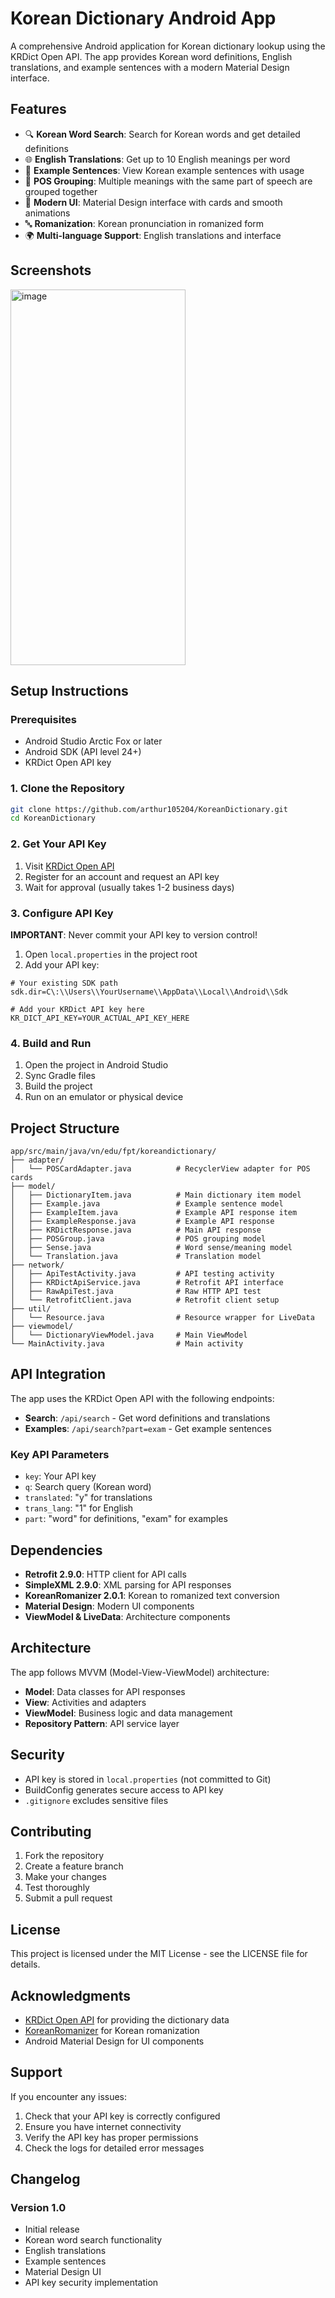 # Korean Dictionary Android App

A comprehensive Android application for Korean dictionary lookup using the KRDict Open API. The app provides Korean word definitions, English translations, and example sentences with a modern Material Design interface.

## Features

- 🔍 **Korean Word Search**: Search for Korean words and get detailed definitions
- 🌐 **English Translations**: Get up to 10 English meanings per word
- 📝 **Example Sentences**: View Korean example sentences with usage
- 🎯 **POS Grouping**: Multiple meanings with the same part of speech are grouped together
- 📱 **Modern UI**: Material Design interface with cards and smooth animations
- 🔤 **Romanization**: Korean pronunciation in romanized form
- 🌍 **Multi-language Support**: English translations and interface

## Screenshots

<img width="280" height="601" alt="image" src="https://github.com/user-attachments/assets/31889206-3d6c-47c5-a877-519b333a3602" />


## Setup Instructions

### Prerequisites

- Android Studio Arctic Fox or later
- Android SDK (API level 24+)
- KRDict Open API key

### 1. Clone the Repository

```bash
git clone https://github.com/arthur105204/KoreanDictionary.git
cd KoreanDictionary
```

### 2. Get Your API Key

1. Visit [KRDict Open API](https://krdict.korean.go.kr/openApi/openApiInfo)
2. Register for an account and request an API key
3. Wait for approval (usually takes 1-2 business days)

### 3. Configure API Key

**IMPORTANT**: Never commit your API key to version control!

1. Open `local.properties` in the project root
2. Add your API key:
```properties
# Your existing SDK path
sdk.dir=C\:\\Users\\YourUsername\\AppData\\Local\\Android\\Sdk

# Add your KRDict API key here
KR_DICT_API_KEY=YOUR_ACTUAL_API_KEY_HERE
```

### 4. Build and Run

1. Open the project in Android Studio
2. Sync Gradle files
3. Build the project
4. Run on an emulator or physical device

## Project Structure

```
app/src/main/java/vn/edu/fpt/koreandictionary/
├── adapter/
│   └── POSCardAdapter.java          # RecyclerView adapter for POS cards
├── model/
│   ├── DictionaryItem.java          # Main dictionary item model
│   ├── Example.java                 # Example sentence model
│   ├── ExampleItem.java             # Example API response item
│   ├── ExampleResponse.java         # Example API response
│   ├── KRDictResponse.java          # Main API response
│   ├── POSGroup.java                # POS grouping model
│   ├── Sense.java                   # Word sense/meaning model
│   └── Translation.java             # Translation model
├── network/
│   ├── ApiTestActivity.java         # API testing activity
│   ├── KRDictApiService.java        # Retrofit API interface
│   ├── RawApiTest.java              # Raw HTTP API test
│   └── RetrofitClient.java          # Retrofit client setup
├── util/
│   └── Resource.java                # Resource wrapper for LiveData
├── viewmodel/
│   └── DictionaryViewModel.java     # Main ViewModel
└── MainActivity.java                # Main activity
```

## API Integration

The app uses the KRDict Open API with the following endpoints:

- **Search**: `/api/search` - Get word definitions and translations
- **Examples**: `/api/search?part=exam` - Get example sentences

### Key API Parameters

- `key`: Your API key
- `q`: Search query (Korean word)
- `translated`: "y" for translations
- `trans_lang`: "1" for English
- `part`: "word" for definitions, "exam" for examples

## Dependencies

- **Retrofit 2.9.0**: HTTP client for API calls
- **SimpleXML 2.9.0**: XML parsing for API responses
- **KoreanRomanizer 2.0.1**: Korean to romanized text conversion
- **Material Design**: Modern UI components
- **ViewModel & LiveData**: Architecture components

## Architecture

The app follows MVVM (Model-View-ViewModel) architecture:

- **Model**: Data classes for API responses
- **View**: Activities and adapters
- **ViewModel**: Business logic and data management
- **Repository Pattern**: API service layer

## Security

- API key is stored in `local.properties` (not committed to Git)
- BuildConfig generates secure access to API key
- `.gitignore` excludes sensitive files

## Contributing

1. Fork the repository
2. Create a feature branch
3. Make your changes
4. Test thoroughly
5. Submit a pull request

## License

This project is licensed under the MIT License - see the LICENSE file for details.

## Acknowledgments

- [KRDict Open API](https://krdict.korean.go.kr/openApi/openApiInfo) for providing the dictionary data
- [KoreanRomanizer](https://github.com/crizin/KoreanRomanizer) for Korean romanization
- Android Material Design for UI components

## Support

If you encounter any issues:

1. Check that your API key is correctly configured
2. Ensure you have internet connectivity
3. Verify the API key has proper permissions
4. Check the logs for detailed error messages

## Changelog

### Version 1.0
- Initial release
- Korean word search functionality
- English translations
- Example sentences
- Material Design UI
- API key security implementation 
